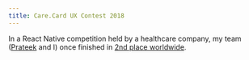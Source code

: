 ```yaml
---
title: Care.Card UX Contest 2018
--- 
```

In a React Native competition held by a healthcare company, my team ([Prateek](https://prateeksurana.me/) and I) once finished in [2nd place worldwide](https://drive.google.com/file/d/17dZU8WehOtcup2yUWIWXkyD6CuV9khsX/view).
